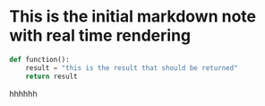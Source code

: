 # This is the initial markdown note with real time rendering

```python
def function():
    result = "this is the result that should be returned"
    return result
```

hhhhhh